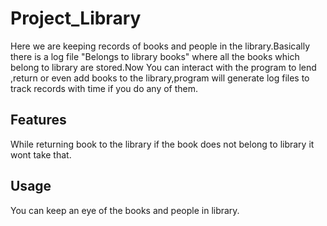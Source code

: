 

# Project_Library

Here we are keeping records of books and people in the library.Basically there is a log file "Belongs to library books" where all the books which belong to library are stored.Now You can interact with the program to lend ,return or even add books to the library,program will generate log files to track records with time if you do any of them.

## Features
While returning book to the library if the book does not belong to library it wont take that.

## Usage
You can keep an eye of the books and people in library.